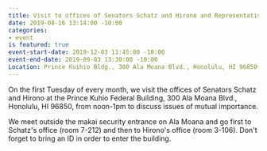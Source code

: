 ```yaml
---
title: Visit to offices of Senators Schatz and Hirono and Representative Gabbard
date: 2019-08-16 13:14:00 -10:00
categories:
- event
is featured: true
event-start-date: 2019-12-03 11:45:00 -10:00
event-end-date: 2019-09-03 13:30:00 -10:00
Location: Prince Kuihio Bldg., 300 Ala Moana Blvd., Honolulu, HI 96850
---
```


On the first Tuesday of every month, we visit the offices of Senators Schatz and Hirono at the Prince Kuhio Federal Building, 300 Ala Moana Blvd., Honolulu, HI 96850, from noon-1pm to discuss issues of mutual importance.

We meet outside the makai security entrance on Ala Moana and go first to Schatz's office (room 7-212) and then to Hirono's office (room 3-106). Don't forget to bring an ID in order to enter the building.